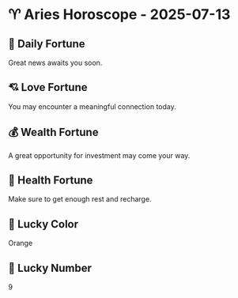 # ♈ Aries Horoscope - 2025-07-13

## 🎯 Daily Fortune

Great news awaits you soon.

## 💘 Love Fortune

You may encounter a meaningful connection today.

## 💰 Wealth Fortune

A great opportunity for investment may come your way.

## 🌱 Health Fortune

Make sure to get enough rest and recharge.

## 🎨 Lucky Color

Orange

## 🔢 Lucky Number

9
